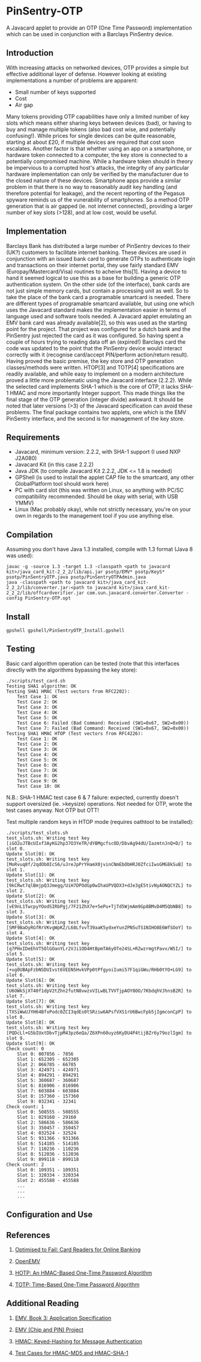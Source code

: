 # PinSentry-OTP
A Javacard applet to provide an OTP (One Time Password) implementation which can be used in conjunction with a Barclays PinSentry device.

## Introduction
With increasing attacks on networked devices, OTP provides a simple but effective additional layer of defense. However looking at existing implementations a number of problems are apparent:

* Small number of keys supported
* Cost
* Air gap

Many tokens providing OTP capabilities have only a limited number of key slots which means either sharing keys between devices (bad), or having to buy and manage multiple tokens (also bad cost wise, and potentially confusing!). While prices for single devices can be quite reasonable, starting at about £20, if multiple devices are required that cost soon escalates. Another factor is that whether using an app on a smartphone, or hardware token connected to a computer, the key store is connected to a potentially compromised machine. While a hardware token should in theory be impervious to a corrupted host's attacks, the integrity of any particular hardware implementation can only be verified by the manufacturer due to the closed nature of these devices. Smartphone apps provide a similar problem in that there is no way to reasonably audit key handling (and therefore potential for leakage), and the recent reporting of the Pegasus spyware reminds us of the vunerability of smartphones. So a method OTP generation that is air gapped (ie. not internet connected), providing a larger number of key slots (>128), and at low cost, would be useful.

## Implementation
Barclays Bank has distributed a large number of PinSentry devices to their (UK?) customers to facilitate internet banking. These devices are used in conjunction with an issued bank card to generate OTPs to authenticate login and transactions on their internet portal, they use fairly standard EMV (Europay/Mastercard/Visa) routines to acheive this[1]. Having a device to hand it seemed logical to use this as a base for building a generic OTP authentication system. On the other side (of the interface), bank cards are not just simple memory cards, but contain a processing unit as well. So to take the place of the bank card a programable smartcard is needed. There are different types of programable smartcard available, but using one which uses the Javacard standard makes the implementation easier in terms of language used and software tools needed. A Javacard applet emulating an EMV bank card was already available[2], so this was used as the starting point for the project. That project was configured for a dutch bank and the PinSentry just rejected the card as it was configured. So having spent a couple of hours trying to reading data off an (expired!) Barclays card the code was updated to the point that the PinSentry device would interact correctly with it (recognise card/accept PIN/perform action/return result). Having proved the basic premise, the key store and OTP generation classes/methods were written. HTOP[3] and TOTP[4] specifications are readily available, and while easy to implement on a modern architecture proved a little more problematic using the Javacard interface (2.2.2). While the selected card implements SHA-1 which is the core of OTP, it lacks SHA-1 HMAC and more importantly Integer support. This made things like the final stage of the OTP generation (integer divide) awkward. It should be noted that later versions (>3) of the Javacard specification can avoid these problems. The final package contains two applets, one which is the EMV PinSentry interface, and the second is for management of the key store.

## Requirements
* Javacard, minimum version: 2.2.2, with SHA-1 support (I used NXP J2A080)
* Javacard Kit (in this case 2.2.2)
* Java JDK (to compile Javacard Kit 2.2.2, JDK <= 1.8 is needed)
* GPShell (is used to install the applet CAP file to the smartcard, any other GlobalPlatform tool should work here)
* PC with card slot (this was written on Linux, so anything with PC/SC compatibility recommended. Should be okay with serial, with USB YMMV)
* Linux (Mac probably okay), while not strictly necessary, you're on your own in regards to the management tool if you use anything else.

## Compilation
Assuming you don't have Java 1.3 installed, compile with 1.3 format (Java 8 was used):
```
javac -g -source 1.3 -target 1.3 -classpath <path to javacard kit>/java_card_kit-2_2_2/lib/api.jar psotp/EMV* psotp/KeyS* psotp/PinSentryOTP.java psotp/PinSentryOTPAdmin.java
java -classpath <path to javacard kit>/java_card_kit-2_2_2/lib/converter.jar:<path to javacard kit>/java_card_kit-2_2_2/lib/offcardverifier.jar com.sun.javacard.converter.Converter -config PinSentry-OTP.opt
```

## Install
```
gpshell gpshell/PinSentryOTP_Install.gpshell
```

## Testing
Basic card algorithm operation can be tested (note that this interfaces directly with the algorithms bypassing the key store):
```
./scripts/test_card.sh 
Testing SHA1 algorithm: OK
Testing SHA1 HMAC (Test vectors from RFC2202):
	Test Case 1: OK
	Test Case 2: OK
	Test Case 3: OK
	Test Case 4: OK
	Test Case 5: OK
	Test Case 6: Failed (Bad Command: Received (SW1=0x67, SW2=0x00))
	Test Case 7: Failed (Bad Command: Received (SW1=0x67, SW2=0x00))
Testing SHA1 HMAC HTOP (Test vectors from RFC4226):
	Test Case 1: OK
	Test Case 2: OK
	Test Case 3: OK
	Test Case 4: OK
	Test Case 5: OK
	Test Case 6: OK
	Test Case 7: OK
	Test Case 8: OK
	Test Case 9: OK
	Test Case 10: OK
```
N.B.: SHA-1 HMAC test case 6 & 7 failure: expected, currently doesn't support oversized (ie. >keysize) operations. Not needed for OTP, wrote the test cases anyway. Not OTP but OTT!

Test multiple random keys in HTOP mode (requires oathtool to be installed):
```
./scripts/test_slots.sh 
test_slots.sh: Writing test key [iGO2uJTBcUIxf3AyKG2hp37O3YeTR/dYBMgcfscOD/DbvAg94dU/IazmtnJnQ+D/] to slot 0.
Update Slot[0]: OK
test_slots.sh: Writing test key [MoRvuq8f/2qdOb0IcS6/uJreJpPrYHamX0jvinCNmEbObHRJ0ZfciIwsGMG8kSuB] to slot 1.
Update Slot[1]: OK
test_slots.sh: Writing test key [9kCRwt7qlBmjpQ3Jmegg/UiH7DPOdGp0wIhaUPVQDX3+dJe3gE5tivNyAONQCYZL] to slot 2.
Update Slot[2]: OK
test_slots.sh: Writing test key [vE9nL1TwcpyYOodSIRbPgj/7F21ZhX7e+5ePu+TjTd5WjmAm9Gp8BMvD4M5QbNB8] to slot 3.
Update Slot[3]: OK
test_slots.sh: Writing test key [SMF9BaOyRGfRrVKvgWpKZ/L68LfvvT39aaK5ydxeYunZPN5uTS1NIHO8E6WfSOoY] to slot 4.
Update Slot[4]: OK
test_slots.sh: Writing test key [q7PHxIDeEhVT5OlGOanYLr2VJi1OD4HtBpmTA6yOTe24SL+RZwzrmgtPavv/W5I/] to slot 5.
Update Slot[5]: OK
test_slots.sh: Writing test key [+ug0UBApFzbNSDUIvst6VEEN5HvkVPp0tPfgyoiIumi57F1qiGWu/RHb0tYO+LG9] to slot 6.
Update Slot[6]: OK
test_slots.sh: Writing test key [U6OWkSjXT40f1dpV2tZhn2futN8vwzxVILwBLTVVTjpAOY8OO/7KbdqhVJhnsB2R] to slot 7.
Update Slot[7]: OK
test_slots.sh: Writing test key [TXSiWwUJYH64BfxPodc0ZCI3qdEs0tSRziw6APsfVXS1rU6BwcFpb5jIgmconCpP] to slot 8.
Update Slot[8]: OK
test_slots.sh: Writing test key [PQDcLl+G5bIUxtDbvTjpM43pz6eQa/Z6XPn60uyz6KyDU4P4tijBZr6y79ozlIgm] to slot 9.
Update Slot[9]: OK
Check count: 0
	Slot 0: 007856 - 7856
	Slot 1: 652305 - 652305
	Slot 2: 066785 - 66785
	Slot 3: 424971 - 424971
	Slot 4: 894291 - 894291
	Slot 5: 360687 - 360687
	Slot 6: 816906 - 816906
	Slot 7: 603884 - 603884
	Slot 8: 157360 - 157360
	Slot 9: 032341 - 32341
Check count: 1
	Slot 0: 508555 - 508555
	Slot 1: 029160 - 29160
	Slot 2: 586636 - 586636
	Slot 3: 350457 - 350457
	Slot 4: 032524 - 32524
	Slot 5: 931366 - 931366
	Slot 6: 514185 - 514185
	Slot 7: 110236 - 110236
	Slot 8: 512036 - 512036
	Slot 9: 899118 - 899118
Check count: 2
	Slot 0: 109351 - 109351
	Slot 1: 320334 - 320334
	Slot 2: 455588 - 455588
	...
	...
	...
```

## Configuration and Use

## References
1. [Optimised to Fail: Card Readers for Online Banking](<https://murdoch.is/papers/fc09optimised.pdf>)

2. [OpenEMV](<https://github.com/JavaCardOS/OpenEMV.git>)

3. [HOTP: An HMAC-Based One-Time Password Algorithm](<https://www.ietf.org/rfc/rfc4226.txt>)

4. [TOTP: Time-Based One-Time Password Algorithm](<https://www.ietf.org/rfc/rfc6238.txt>)

## Additional Reading
1. [EMV, Book 3: Application Specification](<https://www.emvco.com/wp-content/uploads/2017/05/EMV_v4.3_Book_3_Application_Specification_20120607062110791.pdf>)

2. [EMV (Chip and PIN) Project](<http://khuong.uk/Papers/EMVThesis.pdf>)

3. [HMAC: Keyed-Hashing for Message Authentication](<https://www.ietf.org/rfc/rfc2104.txt>)

4. [Test Cases for HMAC-MD5 and HMAC-SHA-1](<https://www.ietf.org/rfc/rfc2202.txt>)
